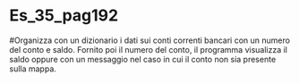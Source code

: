 # Es_35_pag192
#Organizza con un dizionario i dati sui conti correnti bancari con un numero del conto e saldo. Fornito poi il numero del conto, il programma visualizza il saldo oppure con un messaggio nel caso in cui il conto non sia presente sulla mappa.
